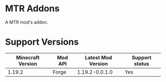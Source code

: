 # MTR Addons
A MTR mod's addon.
# Support Versions
|Minecraft Version|Mod API|Latest Mod Version|Support status|
|-----------------|-------|------------------|--------------|
|1.19.2|Forge|1.19.2-0.0.1.0|Yes|
